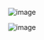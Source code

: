 ![image](https://github.com/Chaiyapa/03376836-OOP-2566-Lab-06/assets/144195729/24cf9010-61f9-4219-937d-8a8598c95eb8)

![image](https://github.com/Chaiyapa/03376836-OOP-2566-Lab-06/assets/144195729/97079c41-4f13-403b-bd39-bbeee4e44d6b)
